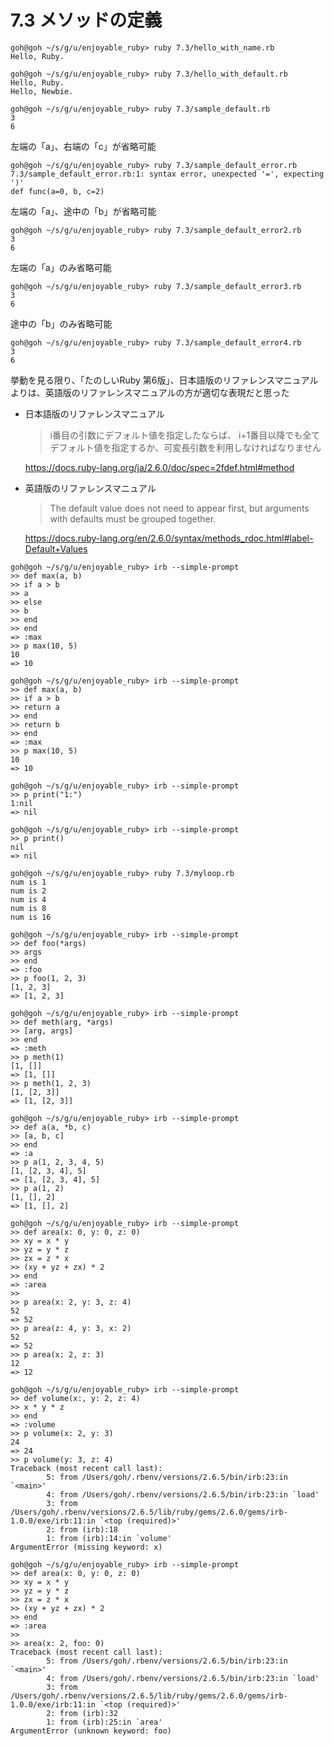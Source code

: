 # 7.3 メソッドの定義

```
goh@goh ~/s/g/u/enjoyable_ruby> ruby 7.3/hello_with_name.rb
Hello, Ruby.
```

```
goh@goh ~/s/g/u/enjoyable_ruby> ruby 7.3/hello_with_default.rb
Hello, Ruby.
Hello, Newbie.
```

```
goh@goh ~/s/g/u/enjoyable_ruby> ruby 7.3/sample_default.rb
3
6
```

左端の「a」、右端の「c」が省略可能

```
goh@goh ~/s/g/u/enjoyable_ruby> ruby 7.3/sample_default_error.rb
7.3/sample_default_error.rb:1: syntax error, unexpected '=', expecting ')'
def func(a=0, b, c=2)
```

左端の「a」、途中の「b」が省略可能

```
goh@goh ~/s/g/u/enjoyable_ruby> ruby 7.3/sample_default_error2.rb
3
6
```

左端の「a」のみ省略可能

```
goh@goh ~/s/g/u/enjoyable_ruby> ruby 7.3/sample_default_error3.rb
3
6
```

途中の「b」のみ省略可能

```
goh@goh ~/s/g/u/enjoyable_ruby> ruby 7.3/sample_default_error4.rb
3
6
```

挙動を見る限り、「たのしいRuby 第6版」、日本語版のリファレンスマニュアルよりは、英語版のリファレンスマニュアルの方が適切な表現だと思った

- 日本語版のリファレンスマニュアル  
    > i番目の引数にデフォルト値を指定したならば、 i+1番目以降でも全てデフォルト値を指定するか、可変長引数を利用しなければなりません

    https://docs.ruby-lang.org/ja/2.6.0/doc/spec=2fdef.html#method

- 英語版のリファレンスマニュアル  
    > The default value does not need to appear first, but arguments with defaults must be grouped together.

    https://docs.ruby-lang.org/en/2.6.0/syntax/methods_rdoc.html#label-Default+Values

```
goh@goh ~/s/g/u/enjoyable_ruby> irb --simple-prompt
>> def max(a, b)
>> if a > b
>> a
>> else
>> b
>> end
>> end
=> :max
>> p max(10, 5)
10
=> 10
```

```
goh@goh ~/s/g/u/enjoyable_ruby> irb --simple-prompt
>> def max(a, b)
>> if a > b
>> return a
>> end
>> return b
>> end
=> :max
>> p max(10, 5)
10
=> 10
```

```
goh@goh ~/s/g/u/enjoyable_ruby> irb --simple-prompt
>> p print("1:")
1:nil
=> nil
```

```
goh@goh ~/s/g/u/enjoyable_ruby> irb --simple-prompt
>> p print()
nil
=> nil
```

```
goh@goh ~/s/g/u/enjoyable_ruby> ruby 7.3/myloop.rb
num is 1
num is 2
num is 4
num is 8
num is 16
```

```
goh@goh ~/s/g/u/enjoyable_ruby> irb --simple-prompt
>> def foo(*args)
>> args
>> end
=> :foo
>> p foo(1, 2, 3)
[1, 2, 3]
=> [1, 2, 3]
```

```
goh@goh ~/s/g/u/enjoyable_ruby> irb --simple-prompt
>> def meth(arg, *args)
>> [arg, args]
>> end
=> :meth
>> p meth(1)
[1, []]
=> [1, []]
>> p meth(1, 2, 3)
[1, [2, 3]]
=> [1, [2, 3]]
```

```
goh@goh ~/s/g/u/enjoyable_ruby> irb --simple-prompt
>> def a(a, *b, c)
>> [a, b, c]
>> end
=> :a
>> p a(1, 2, 3, 4, 5)
[1, [2, 3, 4], 5]
=> [1, [2, 3, 4], 5]
>> p a(1, 2)
[1, [], 2]
=> [1, [], 2]
```

```
goh@goh ~/s/g/u/enjoyable_ruby> irb --simple-prompt
>> def area(x: 0, y: 0, z: 0)
>> xy = x * y
>> yz = y * z
>> zx = z * x
>> (xy + yz + zx) * 2
>> end
=> :area
>> 
>> p area(x: 2, y: 3, z: 4)
52
=> 52
>> p area(z: 4, y: 3, x: 2)
52
=> 52
>> p area(x: 2, z: 3)
12
=> 12
```

```
goh@goh ~/s/g/u/enjoyable_ruby> irb --simple-prompt
>> def volume(x:, y: 2, z: 4)
>> x * y * z
>> end
=> :volume
>> p volume(x: 2, y: 3)
24
=> 24
>> p volume(y: 3, z: 4)
Traceback (most recent call last):
        5: from /Users/goh/.rbenv/versions/2.6.5/bin/irb:23:in `<main>'
        4: from /Users/goh/.rbenv/versions/2.6.5/bin/irb:23:in `load'
        3: from /Users/goh/.rbenv/versions/2.6.5/lib/ruby/gems/2.6.0/gems/irb-1.0.0/exe/irb:11:in `<top (required)>'
        2: from (irb):18
        1: from (irb):14:in `volume'
ArgumentError (missing keyword: x)
```

```
goh@goh ~/s/g/u/enjoyable_ruby> irb --simple-prompt
>> def area(x: 0, y: 0, z: 0)
>> xy = x * y
>> yz = y * z
>> zx = z * x
>> (xy + yz + zx) * 2
>> end
=> :area
>> 
>> area(x: 2, foo: 0)
Traceback (most recent call last):
        5: from /Users/goh/.rbenv/versions/2.6.5/bin/irb:23:in `<main>'
        4: from /Users/goh/.rbenv/versions/2.6.5/bin/irb:23:in `load'
        3: from /Users/goh/.rbenv/versions/2.6.5/lib/ruby/gems/2.6.0/gems/irb-1.0.0/exe/irb:11:in `<top (required)>'
        2: from (irb):32
        1: from (irb):25:in `area'
ArgumentError (unknown keyword: foo)
```

